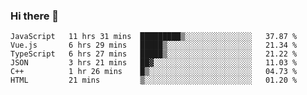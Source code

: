 ### Hi there 👋

<!--
**hjklink/hjklink** is a ✨ _special_ ✨ repository because its `README.md` (this file) appears on your GitHub profile.

Here are some ideas to get you started:

- 🔭 I’m currently working on ...
- 🌱 I’m currently learning ...
- 👯 I’m looking to collaborate on ...
- 🤔 I’m looking for help with ...
- 💬 Ask me about ...
- 📫 How to reach me: ...
- 😄 Pronouns: ...
- ⚡ Fun fact: ...
-->


<!--START_SECTION:waka-->

```text
JavaScript   11 hrs 31 mins  █████████▒░░░░░░░░░░░░░░░   37.87 %
Vue.js       6 hrs 29 mins   █████▒░░░░░░░░░░░░░░░░░░░   21.34 %
TypeScript   6 hrs 27 mins   █████▒░░░░░░░░░░░░░░░░░░░   21.22 %
JSON         3 hrs 21 mins   ██▓░░░░░░░░░░░░░░░░░░░░░░   11.03 %
C++          1 hr 26 mins    █▒░░░░░░░░░░░░░░░░░░░░░░░   04.73 %
HTML         21 mins         ▒░░░░░░░░░░░░░░░░░░░░░░░░   01.20 %
```

<!--END_SECTION:waka-->
